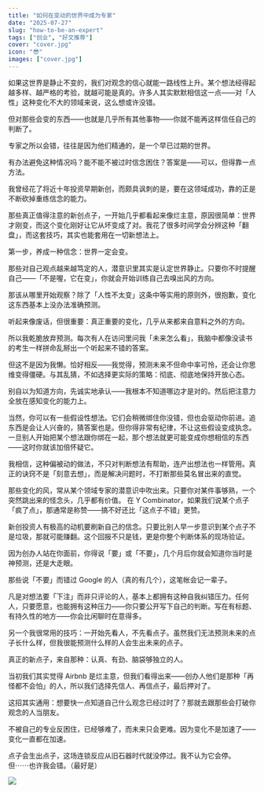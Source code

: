 ```yaml
---
title: "如何在变动的世界中成为专家"
date: "2025-07-27"
slug: "how-to-be-an-expert"
tags: ["创业", "好文推荐"]
cover: "cover.jpg"
icon: "😎"
images: ["cover.jpg"]
---
```

如果这世界是静止不变的，我们对观念的信心就能一路线性上升。某个想法经得起越多样、越严格的考验，就越可能是真的。许多人其实默默相信这一点——对「人性」这种变化不大的领域来说，这么想或许没错。



但对那些会变的东西——也就是几乎所有其他事物——你就不能再这样信任自己的判断了。



专家之所以会错，往往是因为他们精通的，是一个早已过期的世界。



有办法避免这种情况吗？能不能不被过时信念困住？答案是——可以，但得靠一点方法。



我曾经花了将近十年投资早期新创，而颇具讽刺的是，要在这领域成功，靠的正是不断砍掉重练信念的能力。



那些真正值得注意的新创点子，一开始几乎都看起来像烂主意，原因很简单：世界才刚变，而这个变化刚好让它从坏变成了对。我花了很多时间学会分辨这种「翻盘」，而这套技巧，其实也能套用在一切新想法上。



第一步，养成一种信念：世界一定会变。



那些对自己观点越来越笃定的人，潜意识里其实是认定世界静止。只要你不时提醒自己——「不是喔，它在变」，你就会开始训练自己去嗅出风的方向。



那该从哪里开始观察？除了「人性不太变」这条中等实用的原则外，很抱歉，变化这东西基本上没办法准确预测。



听起来像废话，但很重要：真正重要的变化，几乎从来都来自意料之外的方向。



所以我乾脆放弃预测。每次有人在访问里问我「未来怎么看」，我脑中都像没读书的考生一样拼命乱掰出一个听起来不错的答案。



但这不是因为我懒。恰好相反——我觉得，预测未来不但命中率可怜，还会让你思维变得僵硬。与其乱猜，不如选择更实际的策略：彻底、彻底地保持开放心态。



别自以为知道方向，先诚实地承认——我根本不知道哪边才是对的。然后把注意力全放在感知变化的能力上。



当然，你可以有一些假设性想法。它们会稍微绑住你没错，但也会驱动你前进。追东西是会让人兴奋的，猜答案也是。但你得非常有纪律，不让这些假设变成执念。
一旦别人开始把某个想法跟你绑在一起，那个想法就更可能变成你想相信的东西——这时你就该加倍怀疑它。



我相信，这种偏被动的做法，不只对判断想法有帮助，连产出想法也一样管用。真正的诀窍不是「刻意去想」，而是解决问题时，不打断那些莫名冒出来的直觉。



那些变化的风，常从某个领域专家的潜意识中吹出来。只要你对某件事够熟，一个突然跳出来的怪念头，几乎都有价值。
在 Y Combinator，如果我们说某个点子「疯了点」，那通常是称赞——搞不好还比「这点子不错」更赞。



新创投资人有极高的动机要刷新自己的信念。只要比别人早一步意识到某个点子不是垃圾，那就可能赚翻。这个回报不只是钱，更是你整个判断体系的现场验证。



因为创办人站在你面前，你得说「要」或「不要」，几个月后你就会知道你当时是神预测，还是大走眼。



那些说「不要」而错过 Google 的人（真的有几个），这笔帐会记一辈子。



凡是对想法要「下注」而非只评论的人，基本上都拥有这种自我纠错压力。任何人，只要愿意，也能拥有这种压力——你只要公开写下自己的判断。写在有标题、有持久性的地方——你会比闲聊时在意得多。



另一个我很常用的技巧：一开始先看人，不先看点子。虽然我们无法预测未来的点子长什么样，但我很能预测什么样的人会生出未来的点子。



真正的新点子，来自那种：认真、有劲、脑袋够独立的人。



当初我们其实觉得 Airbnb 是烂主意，但我们看得出来——创办人他们是那种「再怪都不会怕」的人，所以我们选择先信人、再信点子，最后押对了。



这招其实通用：想要快一点知道自己什么观念已经过时了？那就去跟那些会打破你观念的人当朋友。



不被自己的专业反困住，已经够难了，而未来只会更难。因为变化不是加速了——变化一直都在加速。



点子会生出点子，这场连锁反应从旧石器时代就没停过。我不认为它会停。
但⋯⋯也许我会错。（最好是）




![](https://prod-files-secure.s3.us-west-2.amazonaws.com/112d0858-5090-4d34-a606-b75eb8d65fd2/46476355-9cf3-4e99-9b7a-3531bc426380/1000202064.png?X-Amz-Algorithm=AWS4-HMAC-SHA256&X-Amz-Content-Sha256=UNSIGNED-PAYLOAD&X-Amz-Credential=ASIAZI2LB466QN7SQPKW%2F20250727%2Fus-west-2%2Fs3%2Faws4_request&X-Amz-Date=20250727T203550Z&X-Amz-Expires=3600&X-Amz-Security-Token=IQoJb3JpZ2luX2VjEFQaCXVzLXdlc3QtMiJIMEYCIQCzFMexul95KLLGOVSlpoNoS3oU1L1BNC0t8Z4nmkGmvAIhAOv5uZQGYNc2%2F1HbDmQ1LsthDutB37rWeXMma3CdYf3KKv8DCH0QABoMNjM3NDIzMTgzODA1Igz2BUXxEyxXTT%2FthKkq3ANpNk8iRNq7sAnYRGAscy81AX7Aw88o%2BSs2wSvb%2F6rddtxveVZVi292i8LCetHrxxkv6rTpCuTHHd2h0%2FyXWysav7kiw6KaeZGpSdmvKz9oCTZh2xl9goKRW8WRuAb47f1jmYdm68E0RFLKzVqGszo4cloFbQl9sQP7cr9BDPlye%2BKH4Vieq7D0x%2F3IXZWtYkjLXO7QTBquR4KHXsKHC5erpKg%2Bvt0N6vdBT3Tww6yh7oDsFsk%2Fyc%2FF5X2EGvYqlAjvungBa107rlUC96xf2YSX%2FeLYBNiKPuG2PaRvBIkd4nyx4Vkog3M62xXFOckdzbckh5mM5eTPlG%2B%2Bsldva7n688uw3F8pcfFdkNxeyXwipuCjwjSwQUQgfMics54aFy%2BaRhJ5S%2F247KUMit4hSqUTz4A0EYNLSrq%2BGkvAxH76VQq19ti3v5phzS3hYZZhZO%2BniEK%2FTH%2Fu4Mk0kn%2BY%2FGlC2VdxzBpgTQn27HXfQjbUef3C03pl33yhZrP9z%2BH%2BhZYnFAQXCR41WfGTPp%2Bbx%2ByvbYKuMzoLegvQodzF6VKDq8mNanZsWN7LXKUFRfJ%2FB4bDoLCaBLPMEXWCFTZ4xz62Zsi8bqH9Dzbd%2FcTrPIYxh6Nyw9Q0xEUztZjPfjCciprEBjqkARf6%2Bw1%2FsCRd4wjhxOLCzafAPYnYLHqZacf1FHzgKozG%2F%2BUefsguiIsK%2Fn5ktKZsAFYGo8ijj8F2Z7nuqOUpjyLzwPj%2F7P%2FE6uAawYWilc9RGhbskaW40WsCStQzIvKpD8IC2F7MrwPKOOPM%2B2TmJKV8App70pUGJRiZHu%2B%2Bap%2BrktPBfQsDiFaGrrRdqdIRr5biiR7jUVHx0xOwBK5u6RnEpK22&X-Amz-Signature=4a8d319fba8fe1f148a05f19dc4c92b478fdc00c0b94c6c938e680ffa7867c20&X-Amz-SignedHeaders=host&x-amz-checksum-mode=ENABLED&x-id=GetObject)


